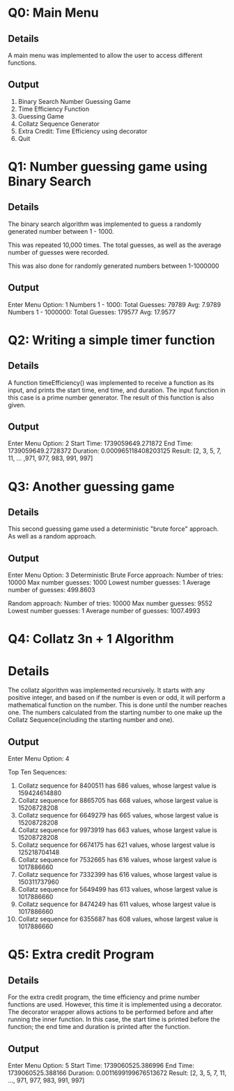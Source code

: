 # Q0: Main Menu

## Details

A main menu was implemented to allow the user to access different functions.

## Output

1) Binary Search Number Guessing Game
2) Time Efficiency Function
3) Guessing Game
4) Collatz Sequence Generator
5) Extra Credit: Time Efficiency using decorator
6) Quit

# Q1: Number guessing game using Binary Search

## Details

The binary search algorithm was implemented to guess a randomly generated number between 1 - 1000.

This was repeated 10,000 times. The total guesses, as well as the average number of guesses were recorded.

This was also done for randomly generated numbers between 1-1000000

## Output

Enter Menu Option: 1
Numbers 1 - 1000: Total Guesses: 79789 Avg: 7.9789
Numbers 1 - 1000000: Total Guesses: 179577 Avg: 17.9577

# Q2: Writing a simple timer function

## Details

A function timeEfficiency() was implemented to receive a function as its input, and prints the start time, end time, and duration. The input function in this case is a prime number generator. The result of this function is also given.

## Output

Enter Menu Option: 2
Start Time: 1739059649.271872
End Time: 1739059649.2728372
Duration: 0.000965118408203125
Result: [2, 3, 5, 7, 11, ... ,971, 977, 983, 991, 997]

# Q3: Another guessing game

## Details

This second guessing game used a deterministic "brute force" approach. As well as a random approach.

## Output

Enter Menu Option: 3
Deterministic Brute Force approach:
        Number of tries: 10000
        Max number guesses: 1000
        Lowest number guesses: 1
        Average number of guesses: 499.8603

Random approach:
        Number of tries: 10000
        Max number guesses: 9552
        Lowest number guesses: 1
        Average number of guesses: 1007.4993


# Q4: Collatz 3n + 1 Algorithm

# Details

The collatz algorithm was implemented recursively. It starts with any positive integer, and based on if the number is even or odd, it will perform a mathematical function on the number. This is done until the number reaches one. The numbers calculated from the starting number to one make up the Collatz Sequence(including the starting number and one).

## Output

Enter Menu Option: 4

Top Ten Sequences:

1. Collatz sequence for 8400511 has 686 values, whose largest value is 159424614880
2. Collatz sequence for 8865705 has 668 values, whose largest value is 15208728208
3. Collatz sequence for 6649279 has 665 values, whose largest value is 15208728208
4. Collatz sequence for 9973919 has 663 values, whose largest value is 15208728208
5. Collatz sequence for 6674175 has 621 values, whose largest value is 125218704148
6. Collatz sequence for 7532665 has 616 values, whose largest value is 1017886660
7. Collatz sequence for 7332399 has 616 values, whose largest value is 150311737960
8. Collatz sequence for 5649499 has 613 values, whose largest value is 1017886660
9. Collatz sequence for 8474249 has 611 values, whose largest value is 1017886660
10. Collatz sequence for 6355687 has 608 values, whose largest value is 1017886660

# Q5: Extra credit Program

## Details

For the extra credit program, the time efficiency and prime number functions are used. However, this time it is implemented using a decorator. The decorator wrapper allows actions to be performed before and after running the inner function. In this case, the start time is printed before the function; the end time and duration is printed after the function.

## Output

Enter Menu Option: 5
Start Time: 1739060525.386996
End Time: 1739060525.388166
Duration: 0.0011699199676513672
Result: [2, 3, 5, 7, 11, ..., 971, 977, 983, 991, 997]
